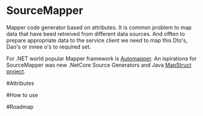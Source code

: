 # SourceMapper
Mapper code generator based on attributes. 
It is common problem to map data that have beed retreived from different data sources.
And offten to prepare appropriate data to the service client we need to map this Dto's, Dao's or innee o's to required set.

For .NET world popular Mapper framework is [Automapper](https://automapper.org/).
An ispirations for SourceMapper was new .NetCore Source Generators and Java [MapStruct project](https://mapstruct.org/).

#Attributes



#How to use



#Roadmap
